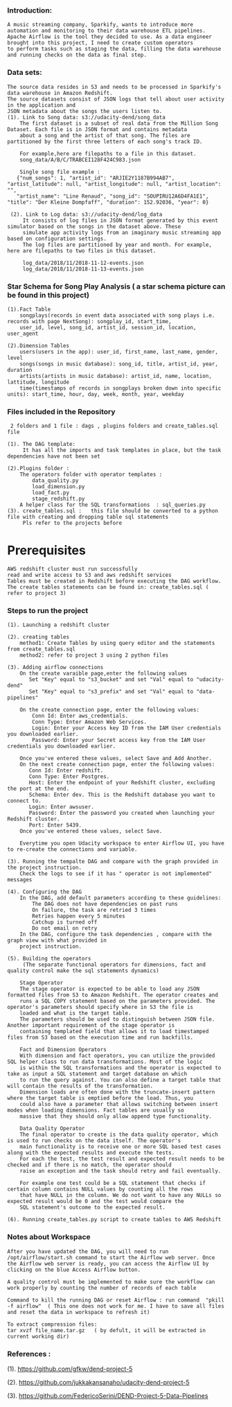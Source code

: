 ### Introduction:  
    A music streaming company, Sparkify, wants to introduce more automation and monitoring to their data warehouse ETL pipelines. 
    Apache Airflow is the tool they decided to use. As a data engineer brought into this project, I need to create custom operators
    to perform tasks such as staging the data, filling the data warehouse and running checks on the data as final step. 


### Data sets:
    The source data resides in S3 and needs to be processed in Sparkify's data warehouse in Amazon Redshift. 
    The source datasets consist of JSON logs that tell about user activity in the application and
    JSON metadata about the songs the users listen to.
    (1). Link to Song data: s3://udacity-dend/song_data
        The first dataset is a subset of real data from the Million Song Dataset. Each file is in JSON format and contains metadata   
        about a song and the artist of that song. The files are partitioned by the first three letters of each song's track ID. 
  
        For example,here are filepaths to a file in this dataset.    
        song_data/A/B/C/TRABCEI128F424C983.json

        Single song file example :
       {"num_songs": 1, "artist_id": "ARJIE2Y1187B994AB7", "artist_latitude": null, "artist_longitude": null, "artist_location": "",    
       "artist_name": "Line Renaud", "song_id": "SOUPIRU12A6D4FA1E1", "title": "Der Kleine Dompfaff", "duration": 152.92036, "year": 0}
       
     (2). Link to Log data: s3://udacity-dend/log_data
         It consists of log files in JSON format generated by this event simulator based on the songs in the dataset above. These 
         simulate app activity logs from an imaginary music streaming app based on configuration settings.     
         The log files are partitioned by year and month. For example, here are filepaths to two files in this dataset.

         log_data/2018/11/2018-11-12-events.json
         log_data/2018/11/2018-11-13-events.json  


### Star Schema for Song Play Analysis ( a star schema picture can be found in this project)
    (1).Fact Table
        songplays(records in event data associated with song plays i.e. records with page NextSong): songplay_id, start_time,
        user_id, level, song_id, artist_id, session_id, location, user_agent
        
    (2).Dimension Tables
        users(users in the app): user_id, first_name, last_name, gender, level
        songs(songs in music database): song_id, title, artist_id, year, duration
        artists(artists in music database): artist_id, name, location, lattitude, longitude
        time(timestamps of records in songplays broken down into specific units): start_time, hour, day, week, month, year, weekday


### Files included in the Repository
     2 folders and 1 file : dags , plugins folders and create_tables.sql file 
   
    (1). The DAG template:
         It has all the imports and task templates in place, but the task dependencies have not been set

    (2).Plugins folder : 
        The operators folder with operator templates :
            data_quality.py   
            load_dimension.py 
            load_fact.py   
            stage_redshift.py       
        A helper class for the SQL transformations  : sql_queries.py
    (3). create_tables.sql :   this file should be converted to a python file with creating and dropping table sql statements
         Pls refer to the projects before 


# Prerequisites
    AWS redshift cluster must run successfully
    read and write access to S3 and aws redshift services
    Tables must be created in Redshift before executing the DAG workflow. The create tables statements can be found in: create_tables.sql ( refer to project 3) 
    
### Steps to run the project
    (1). Launching a redshift cluster
         
    (2). creating tables
        method1: Create Tables by using query editor and the statements from create_tables.sql
        method2: refer to project 3 using 2 python files
    
    (3). Adding airflow connections 
        On the create varaible page,enter the following values 
           Set "Key" equal to "s3_bucket" and set "Val" equal to "udacity-dend"
           Set "Key" equal to "s3_prefix" and set "Val" equal to "data-pipelines"

        On the create connection page, enter the following values:
            Conn Id: Enter aws_credentials.
            Conn Type: Enter Amazon Web Services.
            Login: Enter your Access key ID from the IAM User credentials you downloaded earlier.
            Password: Enter your Secret access key from the IAM User credentials you downloaded earlier.

        Once you've entered these values, select Save and Add Another.
        On the next create connection page, enter the following values:
           Conn Id: Enter redshift.
           Conn Type: Enter Postgres.
           Host: Enter the endpoint of your Redshift cluster, excluding the port at the end. 
           Schema: Enter dev. This is the Redshift database you want to connect to.
           Login: Enter awsuser.
           Password: Enter the password you created when launching your Redshift cluster.
           Port: Enter 5439.
        Once you've entered these values, select Save.

        Everytime you open Udacity workspace to enter Airflow UI, you have to re-create the connections and variable. 
            
    (3). Running the tempalte DAG and compare with the graph provided in the project instruction. 
        Check the logs to see if it has " operator is not implemented" messages
        
    (4). Configuring the DAG
        In the DAG, add default parameters according to these guidelines:
            The DAG does not have dependencies on past runs            
            On failure, the task are retried 3 times
            Retries happen every 5 minutes
            Catchup is turned off
            Do not email on retry
        In the DAG, configure the task dependencies , compare with the graph view with what provided in   
        project instruction.  
        
    (5). Building the operators 
         (The separate functional operators for dimensions, fact and quality control make the sql statements dynamics)

        Stage Operator
        The stage operator is expected to be able to load any JSON formatted files from S3 to Amazon Redshift. The operator creates and 
        runs a SQL COPY statement based on the parameters provided. The operator's parameters should specify where in S3 the file is 
        loaded and what is the target table.
        The parameters should be used to distinguish between JSON file. Another important requirement of the stage operator is    
        containing templated field that allows it to load timestamped files from S3 based on the execution time and run backfills.
        
        Fact and Dimension Operators
        With dimension and fact operators, you can utilize the provided SQL helper class to run data transformations. Most of the logic 
        is within the SQL transformations and the operator is expected to take as input a SQL statement and target database on which
        to run the query against. You can also define a target table that will contain the results of the transformation.
        Dimension loads are often done with the truncate-insert pattern where the target table is emptied before the load. Thus, you         
        could also have a parameter that allows switching between insert modes when loading dimensions. Fact tables are usually so 
        massive that they should only allow append type functionality.
        
        Data Quality Operator
        The final operator to create is the data quality operator, which is used to run checks on the data itself. The operator's 
        main functionality is to receive one or more SQL based test cases along with the expected results and execute the tests. 
        For each the test, the test result and expected result needs to be checked and if there is no match, the operator should 
        raise an exception and the task should retry and fail eventually.

        For example one test could be a SQL statement that checks if certain column contains NULL values by counting all the rows
        that have NULL in the column. We do not want to have any NULLs so expected result would be 0 and the test would compare the 
        SQL statement's outcome to the expected result.
        
    (6). Running create_tables.py script to create tables to AWS Redshift
    

### Notes about Workspace
    After you have updated the DAG, you will need to run /opt/airflow/start.sh command to start the Airflow web server. Once the Airflow web server is ready, you can access the Airflow UI by clicking on the blue Access Airflow button.
    
    A quality control must be implemented to make sure the workflow can work properly by counting the number of records of each table 

    Command to kill the running DAG or reset Airflow : run command  "pkill -f airflow"  ( This one does not work for me. I have to save all files and reset the data in workspace to refresh it)

    To extract compression files: 
    tar xvzf file_name.tar.gz   ( by defult, it will be extracted in current working dir)
    
### References :
   (1). https://github.com/gfkw/dend-project-5
   
   (2). https://github.com/jukkakansanaho/udacity-dend-project-5
   
   (3). https://github.com/FedericoSerini/DEND-Project-5-Data-Pipelines
